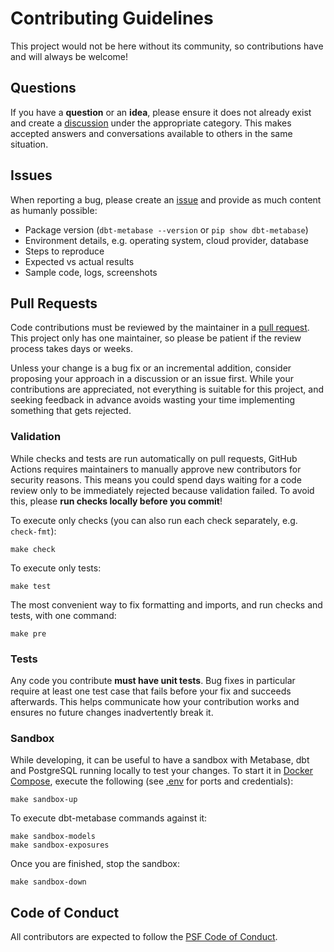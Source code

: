 # Contributing Guidelines

This project would not be here without its community, so contributions have and will always be welcome!

## Questions

If you have a **question** or an **idea**, please ensure it does not already exist and create a [discussion](https://github.com/gouline/dbt-metabase/discussions) under the appropriate category. This makes accepted answers and conversations available to others in the same situation.

## Issues

When reporting a bug, please create an [issue](https://github.com/gouline/issues) and provide as much content as humanly possible:

* Package version (`dbt-metabase --version` or `pip show dbt-metabase`)
* Environment details, e.g. operating system, cloud provider, database
* Steps to reproduce
* Expected vs actual results
* Sample code, logs, screenshots

## Pull Requests

Code contributions must be reviewed by the maintainer in a [pull request](https://github.com/gouline/pulls). This project only has one maintainer, so please be patient if the review process takes days or weeks.

Unless your change is a bug fix or an incremental addition, consider proposing your approach in a discussion or an issue first. While your contributions are appreciated, not everything is suitable for this project, and seeking feedback in advance avoids wasting your time implementing something that gets rejected.

### Validation

While checks and tests are run automatically on pull requests, GitHub Actions requires maintainers to manually approve new contributors for security reasons. This means you could spend days waiting for a code review only to be immediately rejected because validation failed. To avoid this, please **run checks locally before you commit**!

To execute only checks (you can also run each check separately, e.g. `check-fmt`):

```
make check
```

To execute only tests:

```
make test
```

The most convenient way to fix formatting and imports, and run checks and tests, with one command:

```
make pre
```

### Tests

Any code you contribute **must have unit tests**. Bug fixes in particular require at least one test case that fails before your fix and succeeds afterwards. This helps communicate how your contribution works and ensures no future changes inadvertently break it.

### Sandbox

While developing, it can be useful to have a sandbox with Metabase, dbt and PostgreSQL running locally to test your changes. To start it in [Docker Compose](https://docs.docker.com/compose/), execute the following (see [.env](./sandbox/.env) for ports and credentials):

```
make sandbox-up
```

To execute dbt-metabase commands against it:

```
make sandbox-models
make sandbox-exposures
```

Once you are finished, stop the sandbox:

```
make sandbox-down
```

## Code of Conduct

All contributors are expected to follow the [PSF Code of Conduct](https://www.python.org/psf/conduct/).

